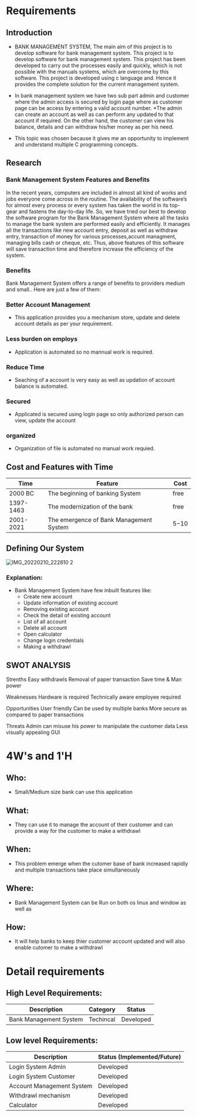 # Requirements
## Introduction
* BANK MANAGEMENT SYSTEM, The main aim of this project is to develop software for bank management system. This project is to develop software for bank management system. This project has been developed to carry out the processes easily and quickly, which is not possible with the manuals systems, which are overcome by this software. This project is developed using c language and. Hence it provides the complete solution for the current management system.

* In bank management system we have two sub part admin and customer where the admin access is secured by login page where as customer page can be access by entering a valid account number.
*The admin can create an account as well as can perform any updated to that account if required. On the other hand, the customer can view his balance, details and can withdraw his/her money as per his need.

* This topic was chosen because it gives me an opportunity to implement and understand multiple C programming concepts.

## Research
### Bank Management System Features and Benefits
In the recent years, computers are included in almost all kind of works and jobs everyone come across in the routine. The availability of the software’s for almost every process or every system has taken the world in its top-gear and fastens the day-to-day life. So, we have tried our best to develop the software program for the Bank Management System where all the tasks to manage the bank system are performed easily and efficiently. It manages all the transactions like new account entry, deposit as well as withdraw entry, transaction of money for various processes,accunt managment, managing bills cash or cheque, etc. Thus, above features of this software will save transaction time and therefore increase the efficiency of the system.

### Benefits
Bank Management System offers a range of benefits to providers medium and small.. Here are just a few of them:

### Better Account Management
* This application provides you a mechanism store, update and delete account details as per your requirement.

### Less burden on employs 
* Application is automated so no mannual work is required.

### Reduce Time
* Seaching of a account is very easy as well as updation of account balance is automated.

### Secured
* Applicated is secured using login page so only authorized person can view, update the account

### organized
* Organization of file is automated no manual work requied. 

## Cost and Features with Time 
| Time | Feature | Cost |
| ----- | ----- | ----- |
| 2000 BC | The beginning of banking System| free |
| 1397-1463 | The modernization of the bank | free |
| 2001-2021 | The emergence of Bank Management System  | $5-$10|

## Defining Our System

![IMG_20220210_222810 2](https://user-images.githubusercontent.com/94468330/153458453-885c622c-c5b7-42db-bb66-8f84ee1588f6.jpg)

### Explanation:
* Bank Management System  have few inbuilt features like:
    * Create new account
    * Update information of existing account
    * Removing existing account
    * Check the detail of existing account
    * List of all account
    * Delete all account
    * Open calculator
    * Change login credentials
    * Making a withdrawl

## SWOT ANALYSIS
Strenths
     Easy withdrawls
     Removal of paper transaction
     Save time & Man power

Weaknesses
     Hardware is required
     Technically aware employee required

Opportunities
     User friendly
     Can be used by multiple banks
     More secure as compared to paper transactions

Threats
     Admin can misuse his power to manipulate the customer data
     Less visually appealing GUI


# 4W&#39;s and 1&#39;H

## Who:
* Small/Medium size bank can use this application

## What:
* They can use it to manage the account of their customer and can provide a way for the customer to make a withdrawl

## When:
* This problem emerge when the cutomer base of bank increased rapidly and multiple transactions take place simultaneously

## Where:
* Bank Management System can be Run on both os linux and window as well as 

## How:
* It will help banks to keep thier customer account updated and will also enable cutomer to make a withdrawl

# Detail requirements
## High Level Requirements: 
Description | Category | Status |
----- | ------- | ---------|
Bank Management System | Techincal | Developed  | 

##  Low level Requirements:
 
Description | Status (Implemented/Future) |
--------- |----- |
Login System Admin | Developed  |
Login System Customer|Developed  |
Account Management System |Developed |
Withdrawl mechanism |Developed  |
 Calculator |Developed  |



